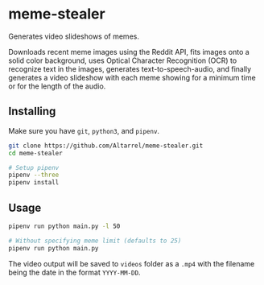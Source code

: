 # meme-stealer
Generates video slideshows of memes.

Downloads recent meme images using the Reddit API, fits images onto a solid color background, uses Optical Character Recognition (OCR) to recognize text in the images, generates text-to-speech-audio, and finally generates a video slideshow with each meme showing for a minimum time or for the length of the audio.

## Installing
Make sure you have `git`, `python3`, and `pipenv`.
```sh
git clone https://github.com/Altarrel/meme-stealer.git
cd meme-stealer

# Setup pipenv
pipenv --three
pipenv install
```

## Usage
```sh
pipenv run python main.py -l 50

# Without specifying meme limit (defaults to 25)
pipenv run python main.py
```

The video output will be saved to `videos` folder as a `.mp4` with the filename being the date in the format `YYYY-MM-DD`.
